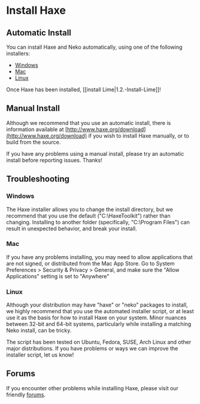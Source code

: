 # Install Haxe

## Automatic Install

You can install Haxe and Neko automatically, using one of the following installers:

 * [Windows](http://haxe.org/file/haxe-3.1.3-win.exe)
 * [Mac](http://haxe.org/file/haxe-3.1.3-osx-installer.pkg)
 * [Linux](http://www.openfl.org/builds/haxe/haxe-3.1.3-linux-installer.tar.gz)

Once Haxe has been installed, [[install Lime|1.2.-Install-Lime]]!

## Manual Install

Although we recommend that you use an automatic install, there is information available at [http://www.haxe.org/download](http://www.haxe.org/download) if you wish to install Haxe manually, or to build from the source.

If you have any problems using a manual install, please try an automatic install before reporting issues. Thanks!

## Troubleshooting

### Windows

The Haxe installer allows you to change the install directory, but we recommend that you use the default ("C:\HaxeToolkit") rather than changing. Installing to another folder (specifically, "C:\Program Files") can result in unexpected behavior, and break your install.

### Mac

If you have any problems installing, you may need to allow applications that are not signed, or distributed from the Mac App Store. Go to System Preferences > Security & Privacy > General, and make sure the "Allow Applications" setting is set to "Anywhere"

### Linux

Although your distribution may have "haxe" or "neko" packages to install, we highly recommend that you use the automated installer script, or at least use it as the basis for how to install Haxe on your system. Minor nuances between 32-bit and 64-bit systems, particularly while installing a matching Neko install, can be tricky.

The script has been tested on Ubuntu, Fedora, SUSE, Arch Linux and other major distributions. If you have problems or ways we can improve the installer script, let us know!

## Forums

If you encounter other problems while installing Haxe, please visit our friendly [forums](http://www.openfl.org/forums/#!/installation).

